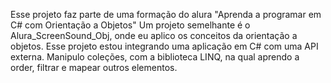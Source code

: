 Esse projeto faz parte de uma formação do alura "Aprenda a programar em C# com Orientação a Objetos"
Um projeto semelhante é o Alura_ScreenSound_Obj, onde eu aplico os conceitos da orientação a objetos.
Esse projeto estou integrando uma aplicação em C# com uma API externa. Manipulo coleções, com a biblioteca LINQ, na qual aprendo a order, filtrar e mapear outros elementos.
